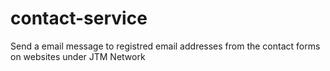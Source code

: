 # contact-service
Send a email message to registred email addresses from the contact forms on websites under JTM Network 

